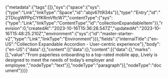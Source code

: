 {"metadata":{"tags":[]},"sys":{"space":{"sys":{"type":"Link","linkType":"Space","id":"abjv67t9l34s"}},"type":"Entry","id":"2TDicgWPPpCYfKRmVftcW7","contentType":{"sys":{"type":"Link","linkType":"ContentType","id":"collectionExpandableItem"}},"revision":0,"createdAt":"2023-10-16T15:36:28.547Z","updatedAt":"2023-10-16T15:48:25.210Z","environment":{"sys":{"id":"master-starter-v2","type":"Link","linkType":"Environment"}}},"fields":{"internalTitle":{"en-US":"Collection Expandable Accordion - User-centric experience"},"body":{"en-US":{"data":{},"content":[{"data":{},"content":[{"data":{},"marks":[],"value":"From paperless onboarding to a top-rated mobile app, Lively is designed to meet the needs of today’s employer and employee.","nodeType":"text"}],"nodeType":"paragraph"}],"nodeType":"document"}}}}